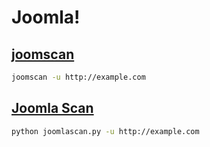 # Joomla!

## [joomscan][1]

```bash
joomscan -u http://example.com
```

## [Joomla Scan][2]

```bash
python joomlascan.py -u http://example.com
```

[1]: https://github.com/OWASP/joomscan
[2]: https://github.com/drego85/JoomlaScan

